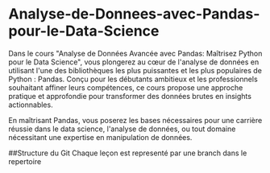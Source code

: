 # Analyse-de-Donnees-avec-Pandas-pour-le-Data-Science

Dans le cours "Analyse de Données Avancée avec Pandas: Maîtrisez Python pour le Data Science", vous plongerez au cœur de l'analyse de données en utilisant l'une des bibliothèques les plus puissantes et les plus populaires de Python : Pandas. Conçu pour les débutants ambitieux et les professionnels souhaitant affiner leurs compétences, ce cours propose une approche pratique et approfondie pour transformer des données brutes en insights actionnables.

En maîtrisant Pandas, vous poserez les bases nécessaires pour une carrière réussie dans le data science, l'analyse de données, ou tout domaine nécessitant une expertise en manipulation de données.


##Structure du Git
Chaque leçon est representé par une branch dans le repertoire


